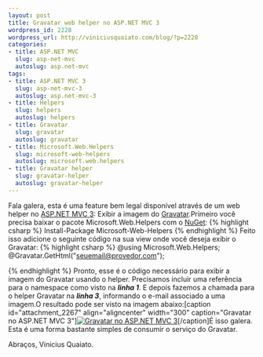 ```yaml
--- 
layout: post
title: Gravatar web helper no ASP.NET MVC 3
wordpress_id: 2228
wordpress_url: http://viniciusquaiato.com/blog/?p=2228
categories: 
- title: ASP.NET MVC
  slug: asp-net-mvc
  autoslug: asp.net-mvc
tags: 
- title: ASP.NET MVC 3
  slug: asp-net-mvc-3
  autoslug: asp.net-mvc-3
- title: Helpers
  slug: helpers
  autoslug: helpers
- title: Gravatar
  slug: gravatar
  autoslug: gravatar
- title: Microsoft.Web.Helpers
  slug: microsoft-web-helpers
  autoslug: microsoft.web.helpers
- title: Gravatar helper
  slug: gravatar-helper
  autoslug: gravatar-helper
---
```

Fala galera, esta é uma feature bem legal disponível através de um web helper no [ASP.NET MVC 3](http://viniciusquaiato.com/blog/asp-net-mvc-3): Exibir a imagem do [Gravatar](http://pt.gravatar.com/).Primeiro você precisa baixar o pacote Microsoft.Web.Helpers com o [NuGet](http://viniciusquaiato.com/blog/tag/nuget/):
{% highlight csharp %}
Install-Package Microsoft-Web-Helpers
{% endhighlight %}
Feito isso adicione o seguinte código na sua view onde você deseja exibir o Gravatar:
{% highlight csharp %}
@using Microsoft.Web.Helpers;
    @Gravatar.GetHtml("seuemail@provedor.com");
    
{% endhighlight %}
Pronto, esse é o código necessário para exibir a imagem do Gravatar usando o helper. Precisamos incluir uma referência para o namespace como visto na **_linha 1_**. E depois fazemos a chamada para o helper Gravatar na **_linha 3_**, informando o e-mail associado a uma imagem.O resultado pode ser visto na imagem abaixo:[caption id="attachment_2267" align="aligncenter" width="300" caption="Gravatar no ASP.NET MVC 3"][![Gravatar no ASP.NET MVC 3](http://viniciusquaiato.com/images_posts/Gravatar-300x133.png "Gravatar no ASP.NET MVC 3")](http://viniciusquaiato.com/images_posts/Gravatar.png)[/caption]É isso galera. Esta é uma forma bastante simples de consumir o serviço do Gravatar.

Abraços,
Vinicius Quaiato.
